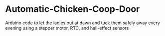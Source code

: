# Automatic-Chicken-Coop-Door
Arduino code to let the ladies out at dawn and tuck them safely away every evening using a stepper motor, RTC, and hall-effect sensors
